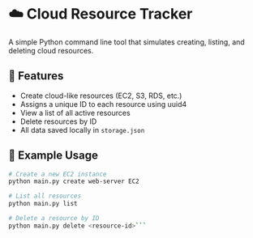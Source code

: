 # ☁️ Cloud Resource Tracker

A simple Python command line tool that simulates creating, listing, and deleting cloud resources.

## 🚀 Features

- Create cloud-like resources (EC2, S3, RDS, etc.)
- Assigns a unique ID to each resource using uuid4
- View a list of all active resources
- Delete resources by ID
- All data saved locally in `storage.json`

## 🧱 Example Usage

```bash
# Create a new EC2 instance
python main.py create web-server EC2

# List all resources
python main.py list

# Delete a resource by ID
python main.py delete <resource-id>```

